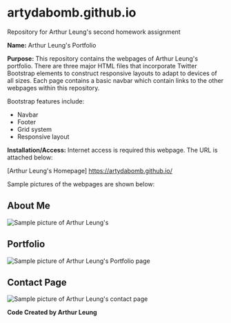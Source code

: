 # artydabomb.github.io
Repository for Arthur Leung's second homework assignment

<strong>Name:</strong>
Arthur Leung's Portfolio

<strong>Purpose:</strong>
This repository contains the webpages of Arthur Leung's portfolio. There are three major HTML files that incorporate Twitter Bootstrap elements to construct responsive layouts to adapt to devices of all sizes. Each page contains a basic navbar which contain links to the other webpages within this repository. 

Bootstrap features include:
- Navbar
- Footer
- Grid system
- Responsive layout

<strong>Installation/Access:</strong>
Internet access is required this webpage. The URL is attached below:

[Arthur Leung's Homepage]  https://artydabomb.github.io/

Sample pictures of the webpages are shown below:

<h2>About Me</h2>
<img src="./index.html" alt="Sample picture of Arthur Leung's "About Me" page">


<h2>Portfolio</h2>
<img src="./portfolio.html" alt="Sample picture of Arthur Leung's Portfolio page">


<h2>Contact Page</h2>
<img src="./contact.html" alt="Sample picture of Arthur Leung's contact page"> 

<strong>Code Created by Arthur Leung</strong>
